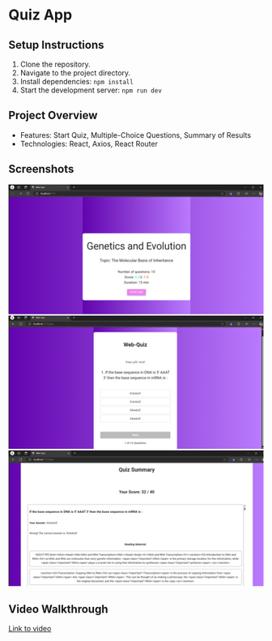 # Quiz App

## Setup Instructions
1. Clone the repository.
2. Navigate to the project directory.
3. Install dependencies: `npm install`
4. Start the development server: `npm run dev`

## Project Overview
- Features: Start Quiz, Multiple-Choice Questions, Summary of Results
- Technologies: React, Axios, React Router

## Screenshots
![Start Screen](./screenshots/start.png)
![Question Screen](./screenshots/question.png)
![Summary Screen](./screenshots/summary.png)

## Video Walkthrough
[Link to video]()
